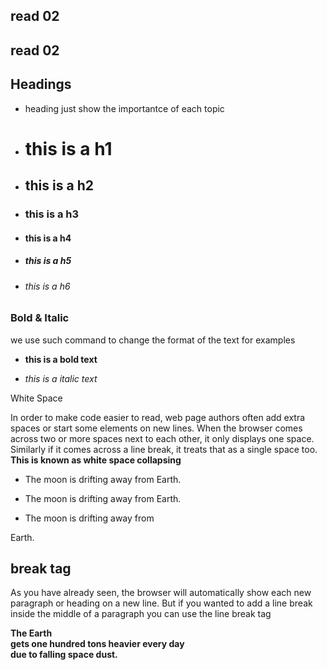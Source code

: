 ## read 02
## read 02

## Headings

* heading just show the importantce of each topic 

- <h1> this is a h1
- <h2> this is a h2
- <h3> this is a h3 
- <h4> this is a h4 
- <h5> this is a h5 
- <h6> this is a h6 

### Bold & Italic 
we use such command to change the format of the text 
for examples 
* <b> this is a bold text 
</b>

* <i> this is a italic text 
</i>

White Space

In order to make code easier to 
read, web page authors often 
add extra spaces or start some 
elements on new lines.
When the browser comes across 
two or more spaces next to each 
other, it only displays one space. 
Similarly if it comes across a line 
break, it treats that as a single 
space too. <b> This is known as 
white space collapsing </b>

- <p>The moon is drifting away from Earth.</p>
- <p>The moon is drifting away from Earth.</p>
- <p>The moon is drifting away from 
 Earth.</p> 

##  break tag 
As you have already seen, the 
browser will automatically show 
each new paragraph or heading 
on a new line. But if you wanted 
to add a line break inside the 
middle of a paragraph you can 
use the line break tag <br /> 

<b>
 The Earth<br />gets one hundred tons heavier 
 every day<br />due to falling space dust.</p> </b>